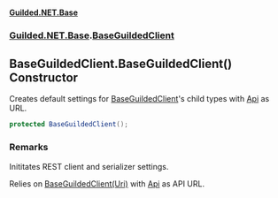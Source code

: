 
#### [Guilded.NET.Base](Guilded_NET_Base 'Guilded_NET_Base')
### [Guilded.NET.Base](Guilded_NET_Base#Guilded_NET_Base 'Guilded.NET.Base').[BaseGuildedClient](BaseGuildedClient 'Guilded.NET.Base.BaseGuildedClient')
## BaseGuildedClient.BaseGuildedClient() Constructor
Creates default settings for [BaseGuildedClient](BaseGuildedClient 'Guilded.NET.Base.BaseGuildedClient')'s child types with [Api](GuildedUrl_Api 'Guilded.NET.Base.GuildedUrl.Api') as URL.  
```csharp
protected BaseGuildedClient();
```
### Remarks
Inititates REST client and serializer settings.



Relies on [BaseGuildedClient(Uri)](BaseGuildedClient_BaseGuildedClient(Uri) 'Guilded.NET.Base.BaseGuildedClient.BaseGuildedClient(System.Uri)') with [Api](GuildedUrl_Api 'Guilded.NET.Base.GuildedUrl.Api') as API URL.
